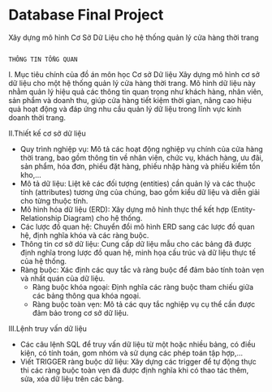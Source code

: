 # Database Final Project
Xây dựng mô hình Cơ Sở Dữ Liệu cho hệ thống quản lý cửa hàng thời trang

                                                                            THÔNG TIN TỔNG QUAN

I. Mục tiêu chính của đồ án môn học Cơ sở Dữ liệu
Xây dựng mô hình cơ sở dữ liệu cho một hệ thống quản lý cửa hàng thời trang. Mô hình dữ liệu này nhằm quản lý hiệu quả các thông tin quan trọng như khách hàng, nhân viên, sản phẩm và doanh thu, giúp cửa hàng tiết kiệm thời gian, nâng cao hiệu quả hoạt động và đáp ứng nhu cầu quản lý dữ liệu trong lĩnh vực kinh doanh thời trang.

II.Thiết kế cơ sở dữ liệu
- Quy trình nghiệp vụ: Mô tả các hoạt động nghiệp vụ chính của cửa hàng thời trang, bao gồm thông tin về nhân viên, chức vụ, khách hàng, ưu đãi, sản phẩm, hóa đơn, phiếu đặt hàng, phiếu nhập hàng và phiếu kiểm tồn kho,...
- Mô tả dữ liệu: Liệt kê các đối tượng (entities) cần quản lý và các thuộc tính (attributes) tương ứng của chúng, bao gồm kiểu dữ liệu và diễn giải cho từng thuộc tính.
- Mô hình hóa dữ liệu (ERD): Xây dựng mô hình thực thể kết hợp (Entity-Relationship Diagram) cho hệ thống.
- Các lược đồ quan hệ: Chuyển đổi mô hình ERD sang các lược đồ quan hệ, định nghĩa khóa và các ràng buộc.
- Thông tin cơ sở dữ liệu: Cung cấp dữ liệu mẫu cho các bảng đã được định nghĩa trong lược đồ quan hệ, minh họa cấu trúc và dữ liệu thực tế của hệ thống.
- Ràng buộc: Xác định các quy tắc và ràng buộc để đảm bảo tính toàn vẹn và nhất quán của dữ liệu.
  + Ràng buộc khóa ngoại: Định nghĩa các ràng buộc tham chiếu giữa các bảng thông qua khóa ngoại.
  + Ràng buộc toàn vẹn: Mô tả các quy tắc nghiệp vụ cụ thể cần được đảm bảo trong cơ sở dữ liệu.

III.Lệnh truy vấn dữ liệu
- Các câu lệnh SQL để truy vấn dữ liệu từ một hoặc nhiều bảng, có điều kiện, có tính toán, gom nhóm và sử dụng các phép toán tập hợp,...
- Viết TRIGGER ràng buộc dữ liệu: Xây dựng các trigger để tự động thực thi các ràng buộc toàn vẹn đã được định nghĩa khi có thao tác thêm, sửa, xóa dữ liệu trên các bảng.
